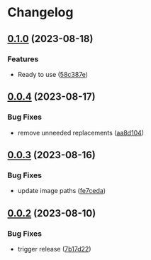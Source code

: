 # Changelog

## [0.1.0](https://github.com/defenseunicorns/build-hugo-docs/compare/v0.0.4...v0.1.0) (2023-08-18)


### Features

* Ready to use ([58c387e](https://github.com/defenseunicorns/build-hugo-docs/commit/58c387ef02801efc52c580d53a8497372615be94))

## [0.0.4](https://github.com/defenseunicorns/build-hugo-docs/compare/v0.0.3...v0.0.4) (2023-08-17)


### Bug Fixes

* remove unneeded replacements ([aa8d104](https://github.com/defenseunicorns/build-hugo-docs/commit/aa8d104b51eb1767db072df442c8c674f6bfa1d3))

## [0.0.3](https://github.com/defenseunicorns/build-hugo-docs/compare/v0.0.2...v0.0.3) (2023-08-16)


### Bug Fixes

* update image paths ([fe7ceda](https://github.com/defenseunicorns/build-hugo-docs/commit/fe7ceda560549f0ad8bf02720821c0b23b221402))

## [0.0.2](https://github.com/defenseunicorns/build-hugo-docs/compare/v0.0.1...v0.0.2) (2023-08-10)


### Bug Fixes

* trigger release ([7b17d22](https://github.com/defenseunicorns/build-hugo-docs/commit/7b17d22ed3db088a36809315e8a8d1a3fb2f2618))

